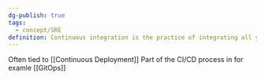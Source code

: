 ```yaml
---
dg-publish: true
tags:
  - concept/SRE
definition: Continuous integration is the practice of integrating all your code changes into the main branch of a shared source code repository early and often, automatically testing each change when you commit or merge them, and automatically kicking off a build.
---
```

Often tied to [[Continuous Deployment]]
Part of the CI/CD process in for examle [[GitOps]]

